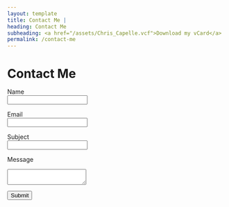 ```yaml
---
layout: template
title: Contact Me |
heading: Contact Me
subheading: <a href="/assets/Chris_Capelle.vcf">Download my vCard</a>
permalink: /contact-me
---
```

<form class="contact" id="contactForm">
  <h1 style="margin-bottom: 1rem;">Contact Me</h1>
  <label for="name" aria-label="name">Name</label><br />
  <input type="text" name="name" required><br />

  <label for="email">Email</label><br />
  <input type="text" name="email" required><br />

  <label for="subject">Subject</label><br />
  <input type="text" name="subject" required><br />

  <label for="message">Message</label><br />
  <textarea name="message" required></textarea><br />

  <input type="submit" value="Submit" method="post" action="/assets/php/sendemail.php"></input>
</form>
